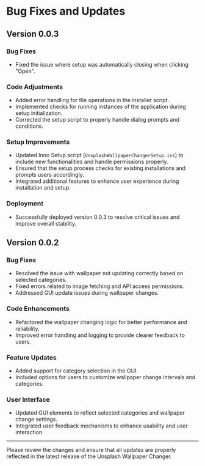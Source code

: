# Bug Fixes and Updates

## Version 0.0.3

### Bug Fixes

- Fixed the issue where setup was automatically closing when clicking "Open".

### Code Adjustments

- Added error handling for file operations in the installer script.
- Implemented checks for running instances of the application during setup initialization.
- Corrected the setup script to properly handle dialog prompts and conditions.

### Setup Improvements

- Updated Inno Setup script (`UnsplashWallpaperChangerSetup.iss`) to include new functionalities and handle permissions properly.
- Ensured that the setup process checks for existing installations and prompts users accordingly.
- Integrated additional features to enhance user experience during installation and setup.

### Deployment

- Successfully deployed version 0.0.3 to resolve critical issues and improve overall stability.

## Version 0.0.2

### Bug Fixes

- Resolved the issue with wallpaper not updating correctly based on selected categories.
- Fixed errors related to image fetching and API access permissions.
- Addressed GUI update issues during wallpaper changes.

### Code Enhancements

- Refactored the wallpaper changing logic for better performance and reliability.
- Improved error handling and logging to provide clearer feedback to users.

### Feature Updates

- Added support for category selection in the GUI.
- Included options for users to customize wallpaper change intervals and categories.

### User Interface

- Updated GUI elements to reflect selected categories and wallpaper change settings.
- Integrated user feedback mechanisms to enhance usability and user interaction.

---

Please review the changes and ensure that all updates are properly reflected in the latest release of the Unsplash Wallpaper Changer.
